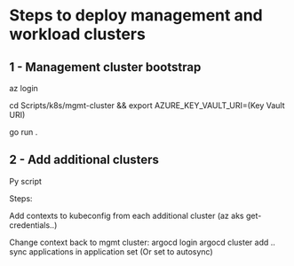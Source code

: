 # Steps to deploy management and workload clusters

## 1 - Management cluster bootstrap

az login

cd Scripts/k8s/mgmt-cluster && export AZURE_KEY_VAULT_URI=(Key Vault URI)

go run .

## 2 - Add additional clusters

Py script

Steps:

Add contexts to kubeconfig from each additional cluster (az aks get-credentials..)

Change context back to mgmt cluster:
    argocd login
    argocd cluster add ..
    sync applications in application set (Or set to autosync)
